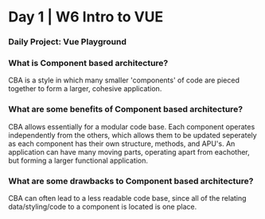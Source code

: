 # Day 1 | W6 Intro to VUE

### Daily Project: Vue Playground

### What is Component based architecture?
CBA is a style in which many smaller 'components' of code are pieced together to form a larger, cohesive application.

### What are some benefits of Component based architecture?
CBA allows essentially for a modular code base. Each component operates independently from the others, which allows them to be updated seperately as each component has their own structure, methods, and APU's. An application can have many moving parts, operating apart from eachother, but forming a larger functional application.

### What are some drawbacks to Component based architecture?
CBA can often lead to a less readable code base, since all of the relating data/styling/code to a component is located is one place.  